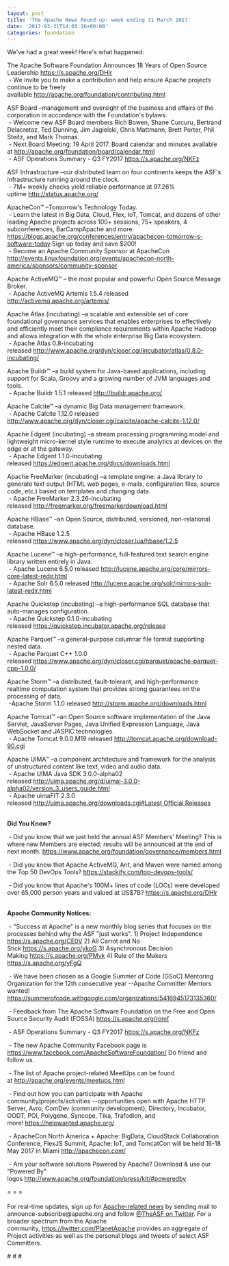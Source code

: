 ```yaml
---
layout: post
title: 'The Apache News Round-up: week ending 31 March 2017'
date: '2017-03-31T14:05:26+00:00'
categories: foundation
---
```

<p>We've had a great week! Here's what happened:</p> 
  <p>The Apache Software Foundation Announces 18 Years of Open Source Leadership <a href="https://s.apache.org/DHlr">https://s.apache.org/DHlr</a><br />&nbsp;- We invite you to make a contribution and help ensure Apache projects continue to be freely available&nbsp;<a href="http://apache.org/foundation/contributing.html">http://apache.org/foundation/contributing.html</a></p> 
  <p> </p> 
  <div> 
    <p>ASF Board –management and oversight of the business and affairs of the corporation in accordance with the Foundation's bylaws.<br />&nbsp;- Welcome new ASF Board members Rich Bowen, Shane Curcuru, Bertrand Delacretaz, Ted Dunning, Jim Jagielski, Chris Mattmann, Brett Porter, Phil Steitz, and Mark Thomas.<br />&nbsp;- Next Board Meeting: 19 April 2017. Board calendar and minutes available at&nbsp;<a href="http://apache.org/foundation/board/calendar.html">http://apache.org/foundation/board/calendar.html</a><br />&nbsp;- ASF Operations Summary - Q3 FY2017 <a href="https://s.apache.org/NKFz">https://s.apache.org/NKFz</a></p> 
    <p>ASF Infrastructure –our distributed team on four continents keeps the ASF's infrastructure running around the clock.<br />&nbsp;- 7M+ weekly checks yield reliable performance at 97.26% uptime&nbsp;<a href="http://status.apache.org/">http://status.apache.org/</a></p> 
  </div> 
  <div> 
    <p><a href="http://status.apache.org/"></a>ApacheCon™ –Tomorrow's Technology Today.<br />&nbsp;- Learn the latest in Big Data, Cloud, Flex, IoT, Tomcat, and dozens of other leading Apache projects across 100+ sessions, 75+ speakers, 4 subconferences, BarCampApache and more. <a href="https://blogs.apache.org/conferences/entry/apachecon-tomorrow-s-software-today">https://blogs.apache.org/conferences/entry/apachecon-tomorrow-s-software-today</a>&nbsp;Sign up today and save $200!<br />&nbsp;-&nbsp;Become an Apache Community Sponsor at ApacheCon <a href="http://events.linuxfoundation.org/events/apachecon-north-america/sponsors/community-sponsor">http://events.linuxfoundation.org/events/apachecon-north-america/sponsors/community-sponsor</a></p> 
    <p>Apache ActiveMQ™ –&nbsp;the most popular and powerful Open Source Message Broker.<br />&nbsp;- Apache ActiveMQ Artemis 1.5.4 released <a href="http://activemq.apache.org/artemis/">http://activemq.apache.org/artemis/</a></p> 
    <p>Apache Atlas (incubating)&nbsp;–a scalable and extensible set of core foundational governance services that enables enterprises to effectively and efficiently meet their compliance requirements within Apache Hadoop and allows integration with the whole enterprise Big Data ecosystem.<br />&nbsp;- Apache Atlas 0.8-incubating released&nbsp;<a href="http://www.apache.org/dyn/closer.cgi/incubator/atlas/0.8.0-incubating/">http://www.apache.org/dyn/closer.cgi/incubator/atlas/0.8.0-incubating/</a></p> 
    <p>Apache Buildr™ –a build system for Java-based applications, including support for Scala, Groovy and a growing number of JVM languages and tools.<br />&nbsp;- Apache Buildr 1.5.1 released&nbsp;<a href="http://buildr.apache.org/">http://buildr.apache.org/</a></p> 
    <p>Apache Calcite™ –a dynamic Big Data management framework.<br />&nbsp;- Apache Calcite 1.12.0 released <a href="http://www.apache.org/dyn/closer.cgi/calcite/apache-calcite-1.12.0/">http://www.apache.org/dyn/closer.cgi/calcite/apache-calcite-1.12.0/</a></p> 
    <p>Apache Edgent (incubating)&nbsp;–a stream processing programming model and lightweight micro-kernel style runtime to execute analytics at devices on the edge or at the gateway.<br />&nbsp;- Apache Edgent 1.1.0-incubating released&nbsp;<a href="https://edgent.apache.org/docs/downloads.html">https://edgent.apache.org/docs/downloads.html</a></p> 
    <p>Apache FreeMarker (incubating)&nbsp;–a template engine: a Java library to generate text output (HTML web pages, e-mails, configuration files, source code, etc.) based on templates and changing data.<br />&nbsp;- Apache FreeMarker 2.3.26-incubating released&nbsp;<a href="http://freemarker.org/freemarkerdownload.html">http://freemarker.org/freemarkerdownload.html</a></p> 
    <p>Apache HBase™ –an Open Source, distributed, versioned, non-relational database.<br />&nbsp;- Apache HBase 1.2.5 released&nbsp;<a href="https://www.apache.org/dyn/closer.lua/hbase/1.2.5">https://www.apache.org/dyn/closer.lua/hbase/1.2.5</a></p> 
    <p>Apache Lucene™ –a high-performance, full-featured text search engine library written entirely in Java.<br />&nbsp;- Apache Lucene 6.5.0 released&nbsp;<a href="http://lucene.apache.org/core/mirrors-core-latest-redir.html">http://lucene.apache.org/core/mirrors-core-latest-redir.html</a><br />&nbsp;-&nbsp;Apache Solr 6.5.0 released&nbsp;<a href="http://lucene.apache.org/solr/mirrors-solr-latest-redir.html">http://lucene.apache.org/solr/mirrors-solr-latest-redir.html</a></p> 
    <p>Apache Quickstep (incubating) –a high-performance SQL database that auto-manages configuration.<br />&nbsp;- Apache Quickstep 0.1.0-incubating released&nbsp;<a href="https://quickstep.incubator.apache.org/release">https://quickstep.incubator.apache.org/release</a></p> 
    <p>Apache Parquet™ –a general-purpose columnar file format supporting nested data.<br />&nbsp;-&nbsp;Apache Parquet C++ 1.0.0 released&nbsp;<a href="https://www.apache.org/dyn/closer.cgi/parquet/apache-parquet-cpp-1.0.0/">https://www.apache.org/dyn/closer.cgi/parquet/apache-parquet-cpp-1.0.0/</a></p> 
    <p> </p> 
    <p>Apache Storm™ –a distributed, fault-tolerant, and high-performance realtime computation system that provides strong guarantees on the processing of data.<br />&nbsp;-Apache Storm 1.1.0 released&nbsp;<a href="http://storm.apache.org/downloads.html">http://storm.apache.org/downloads.html</a></p> 
    <p>Apache Tomcat™ –an Open Source software implementation of the Java Servlet, JavaServer Pages, Java Unified Expression Language, Java WebSocket and JASPIC technologies.<br />&nbsp;- Apache Tomcat 9.0.0.M19 released&nbsp;<a href="http://tomcat.apache.org/download-90.cgi">http://tomcat.apache.org/download-90.cgi</a></p> 
    <p>Apache UIMA™ –a component architecture and framework for the analysis of unstructured content like text, video and audio data.<br />&nbsp;- Apache UIMA Java SDK 3.0.0-alpha02 released&nbsp;<a href="http://uima.apache.org/d/uimaj-3.0.0-alpha02/version_3_users_guide.html">http://uima.apache.org/d/uimaj-3.0.0-alpha02/version_3_users_guide.html</a><br />&nbsp;-&nbsp;Apache uimaFIT 2.3.0 released&nbsp;<a href="http://uima.apache.org/downloads.cgi#Latest%20Official%20Releases">http://uima.apache.org/downloads.cgi#Latest Official Releases</a><br /><br /></p> 
    <p><strong>Did You Know?</strong></p> 
    <p><strong></strong>&nbsp;- Did you know that we just held the annual ASF Members' Meeting? This is where new Members are elected; results will be announced at the end of next month.&nbsp;<a href="https://www.apache.org/foundation/governance/members.html">https://www.apache.org/foundation/governance/members.html</a></p> 
  </div> 
  <div> 
    <p>&nbsp;- Did you know that Apache ActiveMQ, Ant, and Maven were named among the Top 50 DevOps Tools? <a href="https://stackify.com/top-devops-tools/">https://stackify.com/top-devops-tools/</a></p> 
    <p>&nbsp;- Did you know that Apache's 100M+ lines of code (LOCs) were developed over 65,000 person years and valued at US$7B? <a href="https://s.apache.org/DHlr">https://s.apache.org/DHlr</a></p> 
    <p><strong><br />Apache Community Notices:</strong></p> 
  </div> 
  <div> 
    <p>&nbsp;- &quot;Success at Apache&quot; is a new monthly blog series that focuses on the processes behind why the ASF &quot;just works&quot;. 1) Project Independence <a href="https://s.apache.org/CE0V">https://s.apache.org/CE0V</a>&nbsp;2) All Carrot and No Stick&nbsp;<a href="https://s.apache.org/ykoG">https://s.apache.org/ykoG</a>&nbsp;3)&nbsp;Asynchronous Decision Making&nbsp;<a href="https://s.apache.org/PMvk">https://s.apache.org/PMvk</a>&nbsp;4)&nbsp;Rule of the Makers <a href="https://s.apache.org/yFgQ">https://s.apache.org/yFgQ</a></p> 
    <p>&nbsp;- We have been chosen as a Google Summer of Code (GSoC) Mentoring Organization for the 12th consecutive year --Apache Committer Mentors wanted! <a href="https://summerofcode.withgoogle.com/organizations/5416945173135360/">https://summerofcode.withgoogle.com/organizations/5416945173135360/</a></p> 
    <p>&nbsp;- Feedback from The Apache Software Foundation on the Free and Open Source Security Audit (FOSSA) <a href="https://s.apache.org/romf">https://s.apache.org/romf</a></p> 
    <p>&nbsp;- ASF Operations Summary - Q3 FY2017&nbsp;<a href="https://s.apache.org/NKFz">https://s.apache.org/NKFz</a></p> 
    <p>&nbsp;- The new Apache Community Facebook page is <a href="https://www.facebook.com/ApacheSoftwareFoundation/">https://www.facebook.com/ApacheSoftwareFoundation/</a> Do friend and follow us.&nbsp;</p> 
    <div> 
      <p>&nbsp;- The list of Apache project-related MeetUps can be found at&nbsp;<a href="http://apache.org/events/meetups.html">http://apache.org/events/meetups.html</a></p> 
      <p>&nbsp;- Find out how you can participate with Apache community/projects/activities --opportunities open with&nbsp;Apache HTTP Server,&nbsp;Avro, ComDev (community development), Directory, Incubator, OODT, POI, Polygene, Syncope, Tika, Trafodion, and more!&nbsp;<a href="https://helpwanted.apache.org/">https://helpwanted.apache.org/</a></p> 
    </div> 
    <p>&nbsp;- ApacheCon North America + Apache: BigData, CloudStack Collaboration Conference, FlexJS Summit, Apache: IoT, and TomcatCon will be held 16-18 May 2017 in Miami <a href="http://apachecon.com/">http://apachecon.com/</a></p> 
    <p>&nbsp;- Are your software solutions Powered by Apache? Download &amp; use our &quot;Powered By&quot; logos&nbsp;<a href="http://www.apache.org/foundation/press/kit/#poweredby">http://www.apache.org/foundation/press/kit/#poweredby</a></p> 
    <div>= = =</div> 
    <div><br /></div> 
    <div>For real-time updates, sign up for <a href="http://apache.org/foundation/mailinglists.html#foundation-announce">Apache-related news</a> by sending mail to announce-subscribe@apache.org and follow <a href="https://twitter.com/TheASF">@TheASF on Twitter</a>. For a broader spectrum from the Apache community,&nbsp;<a href="http://s.apache.org/landsend">https://twitter.com/PlanetApache</a> provides an aggregate of Project activities as well as the personal blogs and tweets of select ASF Committers.</div> 
  </div> 
  <p># # #</p>
